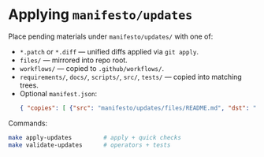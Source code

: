 # Applying `manifesto/updates`

Place pending materials under `manifesto/updates/` with one of:

* `*.patch` or `*.diff` — unified diffs applied via `git apply`.
* `files/` — mirrored into repo root.
* `workflows/` — copied to `.github/workflows/`.
* `requirements/`, `docs/`, `scripts/`, `src/`, `tests/` — copied into matching trees.
* Optional `manifest.json`:
  ```json
  { "copies": [ {"src": "manifesto/updates/files/README.md", "dst": "README.md"} ] }
  ```

Commands:
```bash
make apply-updates         # apply + quick checks
make validate-updates      # operators + tests
```